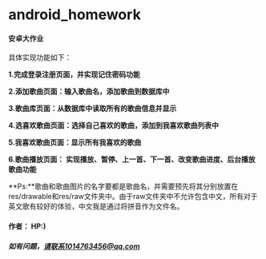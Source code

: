 # android_homework
#### 安卓大作业

具体实现功能如下：

**1.完成登录注册页面，并实现记住密码功能**

**2.添加歌曲页面：输入歌曲名，添加歌曲到数据库中**

**3.歌曲库页面：从数据库中读取所有的歌曲信息并显示**

**4.选喜欢歌曲页面：选择自己喜欢的歌曲，添加到我喜欢歌曲列表中**

**5.我喜欢歌曲页面：显示所有我喜欢的歌曲**

**6.歌曲播放页面： 实现播放、暂停、上一首、下一首、改变歌曲进度、后台播放歌曲功能**



**Ps:**歌曲和歌曲图片的名字要都是歌曲名，并需要预先将其分别放置在res/drawable和res/raw文件夹中。由于raw文件夹中不允许包含中文，所有对于英文歌有较好的体验，中文我是通过将拼音作为文件名。



#### 作者：  HP:)

##### 如有问题，请联系1014763456@qq.com



